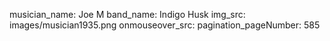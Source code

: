 musician_name: Joe M
band_name: Indigo Husk
img_src: images/musician1935.png
onmouseover_src: 
pagination_pageNumber: 585